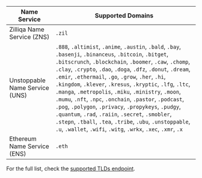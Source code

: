 | Name Service                   | Supported Domains                                                                                                                                                                                                                                                                                                                                                                                              |
| ------------------------------ | --------------------------------------------------------------------------------------------------------------------------------------------------------------------------------------------------------------------------------------------------------------------------------------------------------------------------------------------------------------------------------------------------------------------------------------------------------------------------------------------------------------------------------------------------------------------------------------------------------------------------------------------------------------------------------------------------------------------------- |
| Zilliqa Name Service (ZNS)     | `.zil` |
| Unstoppable Name Service (UNS) | `.888`, `.altimist`, `.anime`, `.austin`, `.bald`, `.bay`, `.basenji`, `.binanceus`, `.bitcoin`, `.bitget`, `.bitscrunch`, `.blockchain`, `.boomer`, `.caw`, `.chomp`, `.clay`, `.crypto`, `.dao`, `.doga`, `.dfz`, `.donut`, `.dream`, `.emir`, `.ethermail`, `.go`, `.grow`, `.her`, `.hi`, `.kingdom`, `.klever`, `.kresus`, `.kryptic`, `.lfg`, `.ltc`, `.manga`, `.metropolis`, `.miku`, `.ministry`, `.moon`, `.mumu`, `.nft`, `.npc`, `.onchain`, `.pastor`, `.podcast`, `.pog`, `.polygon`, `.privacy`, `.propykeys`, `.pudgy`, `.quantum`, `.rad`, `.raiin`, `.secret`, `.smobler`, `.stepn`, `.tball`, `.tea`, `.tribe`, `.ubu`, `.unstoppable`, `.u`, `.wallet`, `.wifi`, `.witg`, `.wrkx`, `.xec`, `.xmr`, `.x` |
| Ethereum Name Service (ENS)    | `.eth` |

For the full list, check the [supported TLDs endpoint](https://api.unstoppabledomains.com/resolve/supported_tlds).
